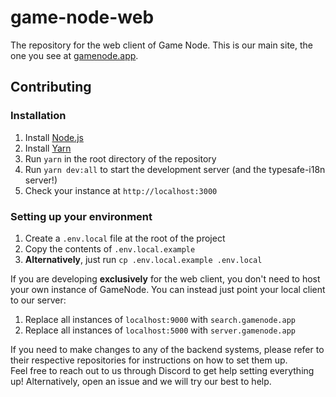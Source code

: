 # game-node-web
The repository for the web client of Game Node. This is our main site, the one you see at [gamenode.app](https://gamenode.app).


## Contributing
### Installation
1. Install [Node.js](https://nodejs.org/en/download/)
2. Install [Yarn](https://yarnpkg.com/en/docs/install)
3. Run `yarn` in the root directory of the repository
4. Run `yarn dev:all` to start the development server (and the typesafe-i18n server!)
5. Check your instance at `http://localhost:3000`

### Setting up your environment
1. Create a `.env.local` file at the root of the project
2. Copy the contents of `.env.local.example`
3. **Alternatively**, just run `cp .env.local.example .env.local`  

If you are developing **exclusively** for the web client, you don't need to host your own instance of GameNode. You can instead just point your local client to our server:
1. Replace all instances of `localhost:9000` with `search.gamenode.app`
2. Replace all instances of `localhost:5000` with `server.gamenode.app`

If you need to make changes to any of the backend systems, please refer to their respective repositories for instructions on how to set them up.   
Feel free to reach out to us through Discord to get help setting everything up! Alternatively, open an issue and we will try our best to help.  
